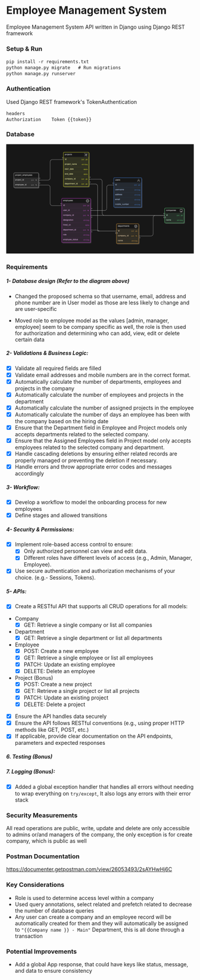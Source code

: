 # Employee Management System

Employee Management System API written in Django using Django REST framework

### Setup & Run

```
pip install -r requirements.txt
python manage.py migrate   # Run migrations
python manage.py runserver
```

### Authentication

Used Django REST framework's TokenAuthentication

```
headers
Authorization    Token {{token}}
```

### Database

![image](.github/diagram.png)

### Requirements

##### 1- Database design (Refer to the diagram above)

- Changed the proposed schema so that username, email, address and phone number are in User model as those are less likely to change and are user-specific

- Moved role to employee model as the values [admin, manager, employee] seem to be company specific as well, the role is then used for authorization and determining who can add, view, edit or delete certain data

##### 2- Validations & Business Logic:

- [x] Validate all required fields are filled
- [x] Validate email addresses and mobile numbers are in the correct format.
- [x] Automatically calculate the number of departments, employees and projects in the company
- [x] Automatically calculate the number of employees and projects in the department
- [x] Automatically calculate the number of assigned projects in the employee
- [x] Automatically calculate the number of days an employee has been with the company based on the hiring
      date
- [x] Ensure that the Department field in Employee and Project models only accepts departments related to
      the selected company.
- [x] Ensure that the Assigned Employees field in Project model only accepts employees related to the
      selected company and department.
- [x] Handle cascading deletions by ensuring either related records are properly managed or preventing the
      deletion if necessary.
- [x] Handle errors and throw appropriate error codes and messages accordingly

##### 3- Workflow:

- [x] Develop a workflow to model the onboarding process for new employees
- [x] Define stages and allowed transitions

##### 4- Security & Permissions:

- [x] Implement role-based access control to ensure:
  - [x] Only authorized personnel can view and edit data.
  - [x] Different roles have different levels of access (e.g., Admin, Manager, Employee).
- [x] Use secure authentication and authorization mechanisms of your choice. (e.g.- Sessions, Tokens).

##### 5- APIs:

- [x] Create a RESTful API that supports all CRUD operations for all models:
- Company
  - [x] GET: Retrieve a single company or list all companies
- Department
  - [x] GET: Retrieve a single department or list all departments
- Employee
  - [x] POST: Create a new employee
  - [x] GET: Retrieve a single employee or list all employees
  - [x] PATCH: Update an existing employee
  - [x] DELETE: Delete an employee
- Project (Bonus)
  - [x] POST: Create a new project
  - [x] GET: Retrieve a single project or list all projects
  - [x] PATCH: Update an existing project
  - [x] DELETE: Delete a project
- [x] Ensure the API handles data securely
- [x] Ensure the API follows RESTful conventions (e.g., using proper HTTP methods like GET, POST, etc.)
- [x] If applicable, provide clear documentation on the API endpoints, parameters and expected responses

##### 6. Testing (Bonus)

##### 7. Logging (Bonus):

- [x] Added a global exception handler that handles all errors without needing to wrap everything on `try/except`, It also logs any errors with their error stack

### Security Measurements

All read operations are public, write, update and delete are only accessible to admins or/and managers of the company, the only exception is for create company, which is public as well

### Postman Documentation

https://documenter.getpostman.com/view/26053493/2sAYHwHj6C

### Key Considerations

- Role is used to determine access level within a company
- Used query annotations, select related and prefetch related to decrease the number of database queries
- Any user can create a company and an employee record will be automatically created for them and they will automatically be assigned to `"{{Company name }} - Main"` Department, this is all done through a transaction


### Potential Improvements
- Add a global App response, that could have keys like status, message, and data to ensure consistency